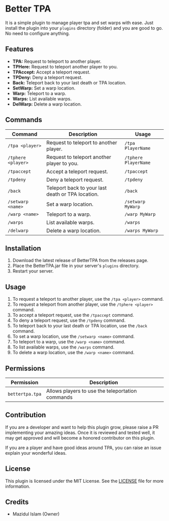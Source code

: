 # Better TPA

It is a simple plugin to manage player tpa and set warps with ease. Just install the plugin into your `plugins`
directory (folder) and you are good to go. No need to configure anything.

## Features

- **TPA:** Request to teleport to another player.
- **TPHere:** Request to teleport another player to you.
- **TPAccept:** Accept a teleport request.
- **TPDeny:** Deny a teleport request.
- **Back:** Teleport back to your last death or TPA location.
- **SetWarp:** Set a warp location.
- **Warp:** Teleport to a warp.
- **Warps:** List available warps.
- **DelWarp:** Delete a warp location.

## Commands

| Command            | Description                                       | Usage                |
|--------------------|---------------------------------------------------|----------------------|
| `/tpa <player>`    | Request to teleport to another player.            | `/tpa PlayerName`    |
| `/tphere <player>` | Request to teleport another player to you.        | `/tphere PlayerName` |
| `/tpaccept`        | Accept a teleport request.                        | `/tpaccept`          |
| `/tpdeny`          | Deny a teleport request.                          | `/tpdeny`            |
| `/back`            | Teleport back to your last death or TPA location. | `/back`              |
| `/setwarp <name>`  | Set a warp location.                              | `/setwarp MyWarp`    |
| `/warp <name>`     | Teleport to a warp.                               | `/warp MyWarp`       |
| `/warps`           | List available warps.                             | `/warps`             |
| `/delwarp`         | Delete a warp location.                           | `/warps MyWarp`      |

## Installation

1. Download the latest release of BetterTPA from the releases page.
2. Place the BetterTPA.jar file in your server's `plugins` directory.
3. Restart your server.

## Usage

1. To request a teleport to another player, use the `/tpa <player>` command.
2. To request a teleport from another player, use the `/tphere <player>` command.
3. To accept a teleport request, use the `/tpaccept` command.
4. To deny a teleport request, use the `/tpdeny` command.
5. To teleport back to your last death or TPA location, use the `/back` command.
6. To set a warp location, use the `/setwarp <name>` command.
7. To teleport to a warp, use the `/warp <name>` command.
8. To list available warps, use the `/warps` command.
9. To delete a warp location, use the `/warp <name>` command.

## Permissions

| Permission      | Description                                      |
|-----------------|--------------------------------------------------|
| `bettertpa.tpa` | Allows players to use the teleportation commands |

## Contribution

If you are a developer and want to help this plugin grow, please raise a PR implementing your amazing ideas. Once it is
reviewed and tested well, it may get approved and will become a honored contributor on this plugin.

If you are a player and have good ideas around TPA, you can raise an issue explain your wonderful ideas.

## License

This plugin is licensed under the MIT License. See the [LICENSE](/LICENSE) file for more information.

## Credits

- Mazidul Islam (Owner)
